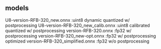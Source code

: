 ## models
U8-version-RFB-320_new.onnx         :uint8 dynamic quantized w/ postprocessing
U8-version-RFB-320_new_calib.onnx   :uint8 calibrated quantized w/ postprocessing
version-RFB-320.onnx                :fp32 w/ postprocessing
version-RFB-320_new-opt.onnx        :fp32 w/ postprocessing optimized
version-RFB-320_simplified.onnx     :fp32 w/o postprocessing